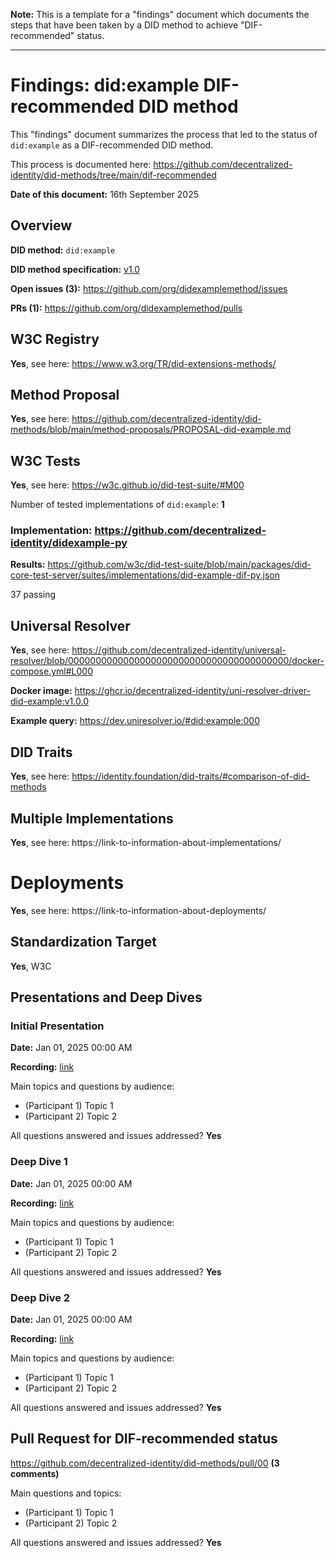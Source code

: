 **Note:** This is a template for a "findings" document which documents
the steps that have been taken by a DID method to achieve
"DIF-recommended" status.

---

# Findings: did:example DIF-recommended DID method

This "findings" document summarizes the process that led to the status
of `did:example` as a DIF-recommended DID method.

This process is documented here: https://github.com/decentralized-identity/did-methods/tree/main/dif-recommended

**Date of this document:** 16th September 2025

## Overview

**DID method:** `did:example`

**DID method specification:** [v1.0](https://link-to-specification)

**Open issues (3):** https://github.com/org/didexamplemethod/issues

**PRs (1):** https://github.com/org/didexamplemethod/pulls

## W3C Registry

**Yes**, see here: https://www.w3.org/TR/did-extensions-methods/

## Method Proposal

**Yes**, see here: https://github.com/decentralized-identity/did-methods/blob/main/method-proposals/PROPOSAL-did-example.md

## W3C Tests

**Yes**, see here: https://w3c.github.io/did-test-suite/#M00

Number of tested implementations of `did:example`: **1**

### Implementation: https://github.com/decentralized-identity/didexample-py

**Results:** https://github.com/w3c/did-test-suite/blob/main/packages/did-core-test-server/suites/implementations/did-example-dif-py.json

37 passing

## Universal Resolver

**Yes**, see here:
https://github.com/decentralized-identity/universal-resolver/blob/0000000000000000000000000000000000000000/docker-compose.yml#L000

**Docker image:**
https://ghcr.io/decentralized-identity/uni-resolver-driver-did-example:v1.0.0

**Example query:**
https://dev.uniresolver.io/#did:example:000

## DID Traits

**Yes**, see here:
https://identity.foundation/did-traits/#comparison-of-did-methods

## Multiple Implementations

**Yes**, see here:
https://link-to-information-about-implementations/

# Deployments

**Yes**, see here:
https://link-to-information-about-deployments/

## Standardization Target

**Yes**, W3C

## Presentations and Deep Dives

### Initial Presentation

**Date:** Jan 01, 2025 00:00 AM

**Recording:** [link](https://link-to-recording/)

Main topics and questions by audience:
- (Participant 1) Topic 1
- (Participant 2) Topic 2

All questions answered and issues addressed? **Yes**

### Deep Dive 1

**Date:** Jan 01, 2025 00:00 AM

**Recording:** [link](https://link-to-recording/)

Main topics and questions by audience:
- (Participant 1) Topic 1
- (Participant 2) Topic 2

All questions answered and issues addressed? **Yes**

### Deep Dive 2

**Date:** Jan 01, 2025 00:00 AM

**Recording:** [link](https://link-to-recording/)

Main topics and questions by audience:
- (Participant 1) Topic 1
- (Participant 2) Topic 2

All questions answered and issues addressed? **Yes**

## Pull Request for DIF-recommended status

https://github.com/decentralized-identity/did-methods/pull/00 **(3 comments)**

Main questions and topics:
- (Participant 1) Topic 1
- (Participant 2) Topic 2

All questions answered and issues addressed? **Yes**
